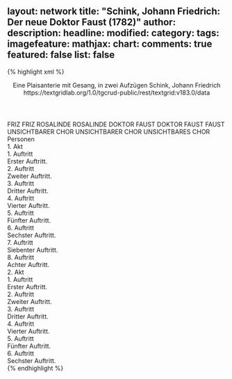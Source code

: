 layout: network
title: "Schink, Johann Friedrich: Der neue Doktor Faust (1782)"
author:
description:
headline:
modified:
category:
tags:
imagefeature:
mathjax:
chart:
comments: true
featured: false
list: false
---
{% highlight xml %}
<?xml-model href="https://raw.githubusercontent.com/DLiNa/project/master/rules/lina.rnc"?><?xml-model href="https://raw.githubusercontent.com/DLiNa/project/master/rules/lina.sch"?>
<play xmlns="http://lina.digital">
  <header>
    <title>Der neue Doktor Faust</title>
    <subtitle>Eine Plaisanterie mit Gesang, in zwei Aufzügen</subtitle>
    <genretitle/>
    <author>Schink, Johann Friedrich</author>
    <date type="print" when="1782"/>
    <date type="premiere"/>
    <date type="written"/>
    <source>https://textgridlab.org/1.0/tgcrud-public/rest/textgrid:v183.0/data</source>
  </header>
  <personae>
    <character>
      <name>FRIZ</name>
      <alias xml:id="friz">
        <name>FRIZ</name>
      </alias>
    </character>
    <character>
      <name>ROSALINDE</name>
      <alias xml:id="rosalinde">
        <name>ROSALINDE</name>
      </alias>
    </character>
    <character>
      <name>DOKTOR FAUST</name>
      <alias xml:id="doktor_faust">
        <name>DOKTOR FAUST</name>
      </alias>
      <alias xml:id="faust">
        <name>FAUST</name>
      </alias>
    </character>
    <character>
      <name>UNSICHTBARER CHOR</name>
      <alias xml:id="unsichtbarer_chor">
        <name>UNSICHTBARER CHOR</name>
      </alias>
      <alias xml:id="unsichtbares_chor">
        <name>UNSICHTBARES CHOR</name>
      </alias>
    </character>
  </personae>
  <text>
    <div>
      <head>Personen</head>
    </div>
    <div>
      <head>1. Akt</head>
      <div>
        <head>1. Auftritt</head>
        <div>
          <head>Erster Auftritt.</head>
          <sp who="#friz">
            <amount n="1" unit="speech_acts"/>
            <amount n="162" unit="words"/>
            <amount n="918" unit="chars"/>
          </sp>
        </div>
      </div>
      <div>
        <head>2. Auftritt</head>
        <div>
          <head>Zweiter Auftritt.</head>
          <sp who="#rosalinde">
            <amount n="13" unit="speech_acts"/>
            <amount n="293" unit="words"/>
            <amount n="8" unit="lines"/>
            <amount n="1592" unit="chars"/>
          </sp>
          <sp who="#friz">
            <amount n="13" unit="speech_acts"/>
            <amount n="172" unit="words"/>
            <amount n="10" unit="lines"/>
            <amount n="903" unit="chars"/>
          </sp>
        </div>
      </div>
      <div>
        <head>3. Auftritt</head>
        <div>
          <head>Dritter Auftritt.</head>
          <sp who="#doktor_faust">
            <amount n="1" unit="speech_acts"/>
            <amount n="96" unit="words"/>
            <amount n="560" unit="chars"/>
          </sp>
        </div>
      </div>
      <div>
        <head>4. Auftritt</head>
        <div>
          <head>Vierter Auftritt.</head>
          <sp who="#rosalinde">
            <amount n="10" unit="speech_acts"/>
            <amount n="453" unit="words"/>
            <amount n="2" unit="lines"/>
            <amount n="2644" unit="chars"/>
          </sp>
          <sp who="#faust">
            <amount n="10" unit="speech_acts"/>
            <amount n="493" unit="words"/>
            <amount n="5" unit="lines"/>
            <amount n="2959" unit="chars"/>
          </sp>
        </div>
      </div>
      <div>
        <head>5. Auftritt</head>
        <div>
          <head>Fünfter Auftritt.</head>
          <sp who="#rosalinde">
            <amount n="1" unit="speech_acts"/>
            <amount n="162" unit="words"/>
            <amount n="904" unit="chars"/>
          </sp>
        </div>
      </div>
      <div>
        <head>6. Auftritt</head>
        <div>
          <head>Sechster Auftritt.</head>
          <sp who="#faust">
            <amount n="1" unit="speech_acts"/>
            <amount n="186" unit="words"/>
            <amount n="1108" unit="chars"/>
          </sp>
          <sp who="#rosalinde">
            <amount n="1" unit="speech_acts"/>
            <amount n="19" unit="words"/>
            <amount n="105" unit="chars"/>
          </sp>
        </div>
      </div>
      <div>
        <head>7. Auftritt</head>
        <div>
          <head>Siebenter Auftritt.</head>
          <sp who="#doktor_faust">
            <amount n="1" unit="speech_acts"/>
            <amount n="130" unit="words"/>
            <amount n="760" unit="chars"/>
          </sp>
          <sp who="#unsichtbares_chor">
            <amount n="2" unit="speech_acts"/>
            <amount n="47" unit="words"/>
            <amount n="6" unit="lines"/>
            <amount n="272" unit="chars"/>
          </sp>
          <sp who="#faust">
            <amount n="1" unit="speech_acts"/>
            <amount n="42" unit="words"/>
            <amount n="6" unit="lines"/>
            <amount n="239" unit="chars"/>
          </sp>
        </div>
      </div>
      <div>
        <head>8. Auftritt</head>
        <div>
          <head>Achter Auftritt.</head>
          <sp who="#faust">
            <amount n="19" unit="speech_acts"/>
            <amount n="208" unit="words"/>
            <amount n="25" unit="lines"/>
            <amount n="1133" unit="chars"/>
          </sp>
          <sp who="#rosalinde">
            <amount n="17" unit="speech_acts"/>
            <amount n="692" unit="words"/>
            <amount n="4" unit="lines"/>
            <amount n="3816" unit="chars"/>
          </sp>
          <sp who="#unsichtbarer_chor">
            <amount n="3" unit="speech_acts"/>
            <amount n="51" unit="words"/>
            <amount n="15" unit="lines"/>
            <amount n="307" unit="chars"/>
          </sp>
        </div>
      </div>
    </div>
    <div>
      <head>2. Akt</head>
      <div>
        <head>1. Auftritt</head>
        <div>
          <head>Erster Auftritt.</head>
          <sp who="#rosalinde">
            <amount n="1" unit="speech_acts"/>
            <amount n="47" unit="words"/>
            <amount n="8" unit="lines"/>
            <amount n="239" unit="chars"/>
          </sp>
        </div>
      </div>
      <div>
        <head>2. Auftritt</head>
        <div>
          <head>Zweiter Auftritt.</head>
          <sp who="#friz">
            <amount n="15" unit="speech_acts"/>
            <amount n="163" unit="words"/>
            <amount n="13" unit="lines"/>
            <amount n="865" unit="chars"/>
          </sp>
          <sp who="#rosalinde">
            <amount n="13" unit="speech_acts"/>
            <amount n="114" unit="words"/>
            <amount n="11" unit="lines"/>
            <amount n="649" unit="chars"/>
          </sp>
        </div>
      </div>
      <div>
        <head>3. Auftritt</head>
        <div>
          <head>Dritter Auftritt.</head>
          <sp who="#faust">
            <amount n="1" unit="speech_acts"/>
            <amount n="101" unit="words"/>
            <amount n="490" unit="chars"/>
          </sp>
        </div>
      </div>
      <div>
        <head>4. Auftritt</head>
        <div>
          <head>Vierter Auftritt.</head>
          <sp who="#rosalinde">
            <amount n="26" unit="speech_acts"/>
            <amount n="467" unit="words"/>
            <amount n="18" unit="lines"/>
            <amount n="2480" unit="chars"/>
          </sp>
          <sp who="#faust">
            <amount n="25" unit="speech_acts"/>
            <amount n="224" unit="words"/>
            <amount n="22" unit="lines"/>
            <amount n="1310" unit="chars"/>
          </sp>
        </div>
      </div>
      <div>
        <head>5. Auftritt</head>
        <div>
          <head>Fünfter Auftritt.</head>
          <sp who="#doktor_faust">
            <amount n="1" unit="speech_acts"/>
            <amount n="123" unit="words"/>
            <amount n="669" unit="chars"/>
          </sp>
        </div>
      </div>
      <div>
        <head>6. Auftritt</head>
        <div>
          <head>Sechster Auftritt.</head>
          <sp who="#rosalinde">
            <amount n="16" unit="speech_acts"/>
            <amount n="576" unit="words"/>
            <amount n="15" unit="lines"/>
            <amount n="3106" unit="chars"/>
          </sp>
          <sp who="#faust">
            <amount n="16" unit="speech_acts"/>
            <amount n="317" unit="words"/>
            <amount n="10" unit="lines"/>
            <amount n="1686" unit="chars"/>
          </sp>
        </div>
      </div>
    </div>
  </text>
</play>
{% endhighlight %}